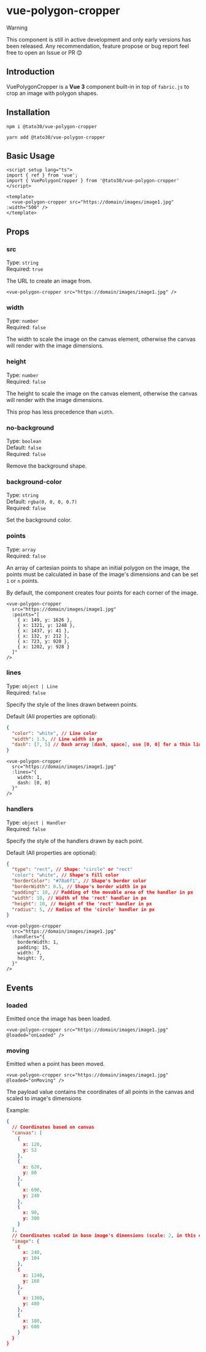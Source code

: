 # vue-polygon-cropper

> [!WARNING]
> This component is still in active development and only early versions has been released. Any recommendation, feature propose or bug report feel free to open an Issue or PR 😊

## Introduction

VuePolygonCropper is a **Vue 3** component built-in in top of `fabric.js` to crop an image with polygon shapes.

## Installation

```shell
npm i @tato30/vue-polygon-cropper
```
```shell
yarn add @tato30/vue-polygon-cropper
```

## Basic Usage

```vue
<script setup lang="ts">
import { ref } from 'vue';
import { VuePolygonCropper } from '@tato30/vue-polygon-cropper'
</script>

<template>
  <vue-polygon-cropper src="https://domain/images/image1.jpg" :width="500" />
</template>
```

## Props

### src

Type: `string` <br />
Required: `true`

The URL to create an image from.

```vue
<vue-polygon-cropper src="https://domain/images/image1.jpg" />
```

### width

Type: `number` <br />
Required: `false`

The width to scale the image on the canvas element, otherwise the canvas will render with the image dimensions.

<vue-polygon-cropper src="https://domain/images/image1.jpg" :width="500" />

### height

Type: `number` <br />
Required: `false`

The height to scale the image on the canvas element, otherwise the canvas will render with the image dimensions.

This prop has less precedence than `width`.

<vue-polygon-cropper src="https://domain/images/image1.jpg" :height="700" />

### no-background

Type: `boolean` <br />
Default: `false` <br />
Required: `false`

Remove the background shape.

<vue-polygon-cropper src="https://domain/images/image1.jpg" no-background />

### background-color

Type: `string` <br />
Default: `rgba(0, 0, 0, 0.7)` <br />
Required: `false`

Set the background color.

<vue-polygon-cropper src="https://domain/images/image1.jpg" background-color="#FF5733FA" />

### points

Type: `array` <br />
Required: `false`

An array of cartesian points to shape an initial polygon on the image, the points must be calculated in base of the image's dimensions and can be set `1` or `n` points.

By default, the component creates four points for each corner of the image.

```vue
<vue-polygon-cropper
  src="https://domain/images/image1.jpg" 
  :points="[
    { x: 149, y: 1626 },
    { x: 1321, y: 1248 },
    { x: 1437, y: 41 },
    { x: 132, y: 212 },
    { x: 723, y: 920 },
    { x: 1202, y: 928 }
  ]"
/>
```

### lines

Type: `object | Line` <br />
Required: `false`

Specify the style of the lines drawn between points.

Default (All properties are optional):

```json
{
  "color": "white", // Line color
  "width": 1.5, // Line width in px
  "dash": [7, 5] // Dash array [dash, space], use [0, 0] for a thin line, in px
}
```

```vue
<vue-polygon-cropper
  src="https://domain/images/image1.jpg" 
  :lines="{
    width: 1,
    dash: [0, 0] 
  }"
/>
```


### handlers

Type: `object | Handler` <br />
Required: `false`

Specify the style of the handlers drawn by each point.

Default (All properties are optional):

```json
{
  "type": "rect", // Shape: "circle" or "rect"
  "color": "white", // Shape's fill color
  "borderColor": "#78a6f1", // Shape's border color
  "borderWidth": 0.5, // Shape's border width in px
  "padding": 10, // Padding of the movable area of the handler in px
  "width": 10, // Width of the 'rect' handler in px
  "height": 10, // Height of the 'rect' handler in px
  "radius": 5, // Radius of the 'circle' handler in px
}
```

```vue
<vue-polygon-cropper
  src="https://domain/images/image1.jpg" 
  :handlers="{
    borderWidth: 1,
    padding: 15,
    width: 7,
    height: 7,
  }"
/>
```

## Events

### loaded

Emitted once the image has been loaded.

```vue
<vue-polygon-cropper src="https://domain/images/image1.jpg" @loaded="onLoaded" />
```

### moving

Emitted when a point has been moved.

```vue
<vue-polygon-cropper src="https://domain/images/image1.jpg" @loaded="onMoving" />
```

The payload value contains the coordinates of all points in the canvas and scaled to image's dimensions

Example:

```json
{
  // Coordinates based on canvas
  "canvas": [ 
    {
      x: 120,
      y: 52
    },
    {
      x: 620,
      y: 80
    },
    {
      x: 690,
      y: 240
    },
    {
      x: 90,
      y: 300
    }
  ],
  // Coordinates scaled in base image's dimensions (scale: 2, in this example)
  "image": { 
    {
      x: 240,
      y: 104
    },
    {
      x: 1240,
      y: 160
    },
    {
      x: 1380,
      y: 480
    },
    {
      x: 180,
      y: 600
    }
  }
}

```